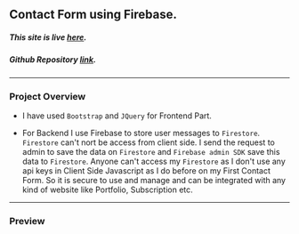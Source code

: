 ## Contact Form using Firebase.

##### This site is live [here](https://fir-functions-nil.web.app/).

##### Github Repository [link](https://github.com/firebase-contact).

---

### Project Overview

- I have used `Bootstrap` and `JQuery` for Frontend Part.

- For Backend I use Firebase to store user messages to `Firestore`. `Firestore` can't nort be access from client side. I send the request to admin to save the data on `Firestore` and `Firebase admin SDK` save this data to `Firestore`. Anyone can't access my `Firestore` as I don't use any api keys in Client Side Javascript as I do before on my First Contact Form. So it is secure to use and manage and can be integrated with any kind of website like Portfolio, Subscription etc.

---

### Preview
